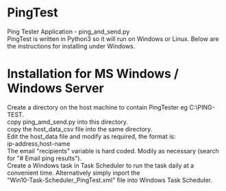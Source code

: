 # PingTest
Ping Tester Application - ping_and_send.py  
PingTest is written in Python3 so it will run on Windows or Linux. Below are the instructions for installing under Windows.  


# Installation for MS Windows / Windows Server  
Create a directory on the host machine to contain PingTester eg C:\PING-TEST.   
copy ping_amd_send.py into this directory.  
copy the host_data_csv file into the same directory.    
Edit the host_data file and modify as required, the format is:  
ip-address,host-name  
The email "recipients" variable is hard coded. Modily as necessary (search for "# Email ping results").  
Create a Windows task in Task Scheduler to run the task daily at a convenient time. Alternatively simply inport the   
"Win10-Task-Scheduler_PingTest.xml" file into Windows Task Scheduler.  





